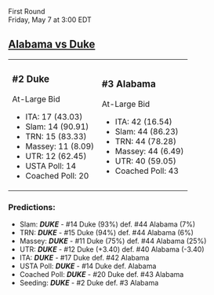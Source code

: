 First Round  
Friday, May 7 at 3:00 EDT
## [Alabama vs Duke](https://www.ncaa.com/game/5833653) 

<table><tr><td>  

### #2 Duke  

At-Large Bid  
- ITA: 17 (43.03)  
- Slam: 14 (90.91)  
- TRN: 15 (83.33)  
- Massey: 11 (8.09)  
- UTR: 12 (62.45)  
- USTA Poll: 14  
- Coached Poll: 20  

</td><td>  

### #3 Alabama  

At-Large Bid  
- ITA: 42 (16.54)  
- Slam: 44 (86.23)  
- TRN: 44 (78.28)  
- Massey: 44 (6.49)  
- UTR: 40 (59.05)  
- Coached Poll: 43  

</td></tr></table>  

 ### Predictions:  
- Slam: ***DUKE*** - #14 Duke (93%) def. #44 Alabama (7%)  
- TRN: ***DUKE*** - #15 Duke (94%) def. #44 Alabama (6%)  
- Massey: ***DUKE*** - #11 Duke (75%) def. #44 Alabama (25%)  
- UTR: ***DUKE*** - #12 Duke (+3.40) def. #40 Alabama (-3.40)  
- ITA: ***DUKE*** - #17 Duke def. #42 Alabama  
- USTA Poll: ***DUKE*** - #14 Duke def. Alabama  
- Coached Poll: ***DUKE*** - #20 Duke def. #43 Alabama  
- Seeding: ***DUKE*** - #2 Duke def. #3 Alabama  